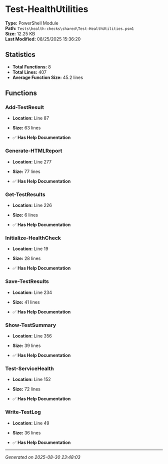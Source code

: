 # Test-HealthUtilities

**Type:** PowerShell Module  
**Path:** `Tests\health-checks\shared\Test-HealthUtilities.psm1`  
**Size:** 12.25 KB  
**Last Modified:** 08/25/2025 15:36:20  

## Statistics

- **Total Functions:** 8
- **Total Lines:** 407
- **Average Function Size:** 45.2 lines

## Functions


### Add-TestResult

- **Location:** Line 87
- **Size:** 63 lines

- ✅ **Has Help Documentation** 
### Generate-HTMLReport

- **Location:** Line 277
- **Size:** 77 lines

- ✅ **Has Help Documentation** 
### Get-TestResults

- **Location:** Line 226
- **Size:** 6 lines

- ✅ **Has Help Documentation** 
### Initialize-HealthCheck

- **Location:** Line 19
- **Size:** 28 lines

- ✅ **Has Help Documentation** 
### Save-TestResults

- **Location:** Line 234
- **Size:** 41 lines

- ✅ **Has Help Documentation** 
### Show-TestSummary

- **Location:** Line 356
- **Size:** 39 lines

- ✅ **Has Help Documentation** 
### Test-ServiceHealth

- **Location:** Line 152
- **Size:** 72 lines

- ✅ **Has Help Documentation** 
### Write-TestLog

- **Location:** Line 49
- **Size:** 36 lines

- ✅ **Has Help Documentation**

---
*Generated on 2025-08-30 23:48:03*
